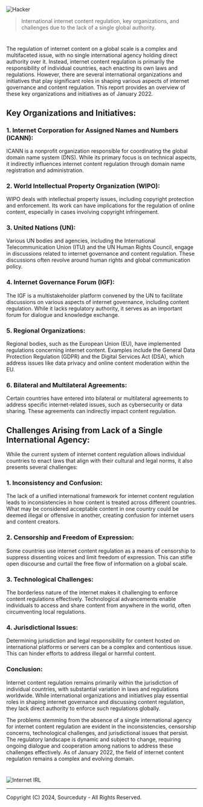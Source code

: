 ![Hacker](https://github.com/sourceduty/Internet_Content/assets/123030236/a4e21c82-60ab-469a-a410-caad5eae3931)

> International internet content regulation, key organizations, and challenges due to the lack of a single global authority.

#

The regulation of internet content on a global scale is a complex and multifaceted issue, with no single international agency holding direct authority over it. Instead, internet content regulation is primarily the responsibility of individual countries, each enacting its own laws and regulations. However, there are several international organizations and initiatives that play significant roles in shaping various aspects of internet governance and content regulation. This report provides an overview of these key organizations and initiatives as of January 2022.

## Key Organizations and Initiatives:

### 1. Internet Corporation for Assigned Names and Numbers (ICANN):

ICANN is a nonprofit organization responsible for coordinating the global domain name system (DNS). While its primary focus is on technical aspects, it indirectly influences internet content regulation through domain name registration and administration.

### 2. World Intellectual Property Organization (WIPO):

WIPO deals with intellectual property issues, including copyright protection and enforcement. Its work can have implications for the regulation of online content, especially in cases involving copyright infringement.

### 3. United Nations (UN):

Various UN bodies and agencies, including the International Telecommunication Union (ITU) and the UN Human Rights Council, engage in discussions related to internet governance and content regulation. These discussions often revolve around human rights and global communication policy.

### 4. Internet Governance Forum (IGF):

The IGF is a multistakeholder platform convened by the UN to facilitate discussions on various aspects of internet governance, including content regulation. While it lacks regulatory authority, it serves as an important forum for dialogue and knowledge exchange.

### 5. Regional Organizations:

Regional bodies, such as the European Union (EU), have implemented regulations concerning internet content. Examples include the General Data Protection Regulation (GDPR) and the Digital Services Act (DSA), which address issues like data privacy and online content moderation within the EU.

### 6. Bilateral and Multilateral Agreements:

Certain countries have entered into bilateral or multilateral agreements to address specific internet-related issues, such as cybersecurity or data sharing. These agreements can indirectly impact content regulation.

## Challenges Arising from Lack of a Single International Agency:

While the current system of internet content regulation allows individual countries to enact laws that align with their cultural and legal norms, it also presents several challenges:

### 1. Inconsistency and Confusion:

The lack of a unified international framework for internet content regulation leads to inconsistencies in how content is treated across different countries. What may be considered acceptable content in one country could be deemed illegal or offensive in another, creating confusion for internet users and content creators.

### 2. Censorship and Freedom of Expression:

Some countries use internet content regulation as a means of censorship to suppress dissenting voices and limit freedom of expression. This can stifle open discourse and curtail the free flow of information on a global scale.

### 3. Technological Challenges:

The borderless nature of the internet makes it challenging to enforce content regulations effectively. Technological advancements enable individuals to access and share content from anywhere in the world, often circumventing local regulations.

### 4. Jurisdictional Issues:

Determining jurisdiction and legal responsibility for content hosted on international platforms or servers can be a complex and contentious issue. This can hinder efforts to address illegal or harmful content.

### Conclusion:

Internet content regulation remains primarily within the jurisdiction of individual countries, with substantial variation in laws and regulations worldwide. While international organizations and initiatives play essential roles in shaping internet governance and discussing content regulation, they lack direct authority to enforce such regulations globally.

The problems stemming from the absence of a single international agency for internet content regulation are evident in the inconsistencies, censorship concerns, technological challenges, and jurisdictional issues that persist. The regulatory landscape is dynamic and subject to change, requiring ongoing dialogue and cooperation among nations to address these challenges effectively. As of January 2022, the field of internet content regulation remains a complex and evolving domain.

#

![Internet IRL](https://github.com/user-attachments/assets/6a89bb60-add4-48c7-9ae1-9c0ea757f711)

***
Copyright (C) 2024, Sourceduty - All Rights Reserved.
